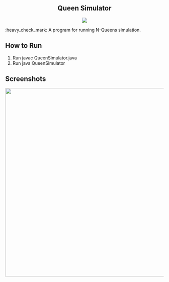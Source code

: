 <h2 align="center">Queen Simulator</h2>

<p align="center"><img src="https://img.shields.io/badge/Java-ED8B00?style=for-the-badge&logo=openjdk&logoColor=white" /></p>
:heavy_check_mark: A program for running N-Queens simulation.

## How to Run
1. Run javac QueenSimulator.java
2. Run java QueenSimulator

## Screenshots

<img src="Screenshots/Screenshot 2024-03-20 at 9.03.39 PM.png" style="height:600px"/> 